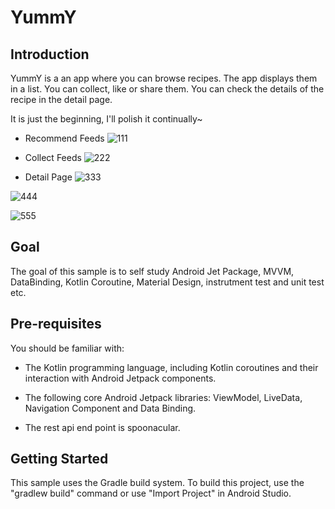 #  YummY
##  Introduction

YummY is a an app where you can browse recipes. The app displays them in a list. You can collect, like or share them. You can check the details of the recipe in the detail page.

It is just the beginning, I'll polish it continually~

-  Recommend Feeds
![111](https://user-images.githubusercontent.com/81058528/114158678-8b1bee00-9957-11eb-90ce-3e739bbdb0d9.jpg)

-  Collect Feeds
![222](https://user-images.githubusercontent.com/81058528/114158826-b9013280-9957-11eb-9a83-548705aa83d9.jpg)

-  Detail Page
![333](https://user-images.githubusercontent.com/81058528/114158865-c3233100-9957-11eb-94fb-388c7e42e558.jpg)

![444](https://user-images.githubusercontent.com/81058528/114158882-c7e7e500-9957-11eb-8fb9-c67236af7fad.jpg)

![555](https://user-images.githubusercontent.com/81058528/114158895-cb7b6c00-9957-11eb-8c91-755dcf9b468a.jpg)
##  Goal
The goal of this sample is to self study Android Jet Package, MVVM, DataBinding, Kotlin Coroutine, Material Design, instrutment test and unit test etc.

##  Pre-requisites
You should be familiar with:
-  The Kotlin programming language, including Kotlin coroutines and their interaction with Android Jetpack components.

-  The following core Android Jetpack libraries: ViewModel, LiveData, Navigation Component and Data Binding.

-  The rest api end point is spoonacular.

##  Getting Started
This sample uses the Gradle build system. To build this project, use the "gradlew build" command or use "Import Project" in Android Studio.
